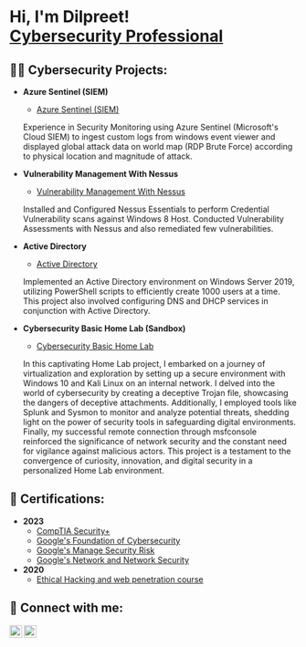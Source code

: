 <h1>Hi, I'm Dilpreet! <br/><a href="https://www.linkedin.com/in/dilpreetsinghkohli/">Cybersecurity Professional</a></h1>

<h2>👨‍💻 Cybersecurity Projects:</h2>

- <b>Azure Sentinel (SIEM)</b>
  - [Azure Sentinel (SIEM)](https://github.com/Dilpreet09/Azure-Sentinel-SIEM-)
  <p>Experience in Security Monitoring using Azure Sentinel (Microsoft's Cloud SIEM) to ingest custom logs from windows event viewer and displayed global attack data on world map (RDP Brute Force) according to physical location and magnitude of attack.<p>
  
- <b>Vulnerability Management With Nessus</b>
  - [Vulnerability Management With Nessus](https://github.com/Dilpreet09/-Nessus-Vulnerability-Management-)
  <p>Installed and Configured Nessus Essentials to perform Credential Vulnerability scans against Windows 8 Host. Conducted Vulnerability Assessments with Nessus and also remediated few vulnerabilities.</p>
  
- <b>Active Directory</b>
  - [Active Directory](https://github.com/Dilpreet09/Active-Directory)
  <p>Implemented an Active Directory environment on Windows Server 2019, utilizing PowerShell scripts to efficiently create 1000 users at a time. This project also involved configuring DNS and DHCP services in 
  conjunction with Active Directory.</p>

- <b>Cybersecurity Basic Home Lab (Sandbox)</b>
  - [Cybersecurity Basic Home Lab](https://github.com/Dilpreet09/Cyber-Security-Basic-Home-Lab-)
  <p>In this captivating Home Lab project, I embarked on a journey of virtualization and exploration by setting up a secure environment with Windows 10 and Kali Linux on an internal network. I delved into the world of cybersecurity by creating a deceptive Trojan file, showcasing the dangers of deceptive attachments. Additionally, I employed tools like Splunk and Sysmon to monitor and analyze potential threats, shedding light on the power of security tools in safeguarding digital environments. Finally, my successful remote connection through msfconsole reinforced the significance of network security and the constant need for vigilance against malicious actors. This project is a testament to the convergence of curiosity, innovation, and digital security in a personalized Home Lab environment.</p>
 

<h2>📃 Certifications:</h2>

- <b>2023</b>
  - [CompTIA Security+](https://drive.google.com/file/d/1efECqLRMhOw4TuiULeLpMeaG1siwXhDP/view?usp=drive_link)
  - [Google's Foundation of Cybersecurity](https://drive.google.com/file/d/1x7Wqxhkm1oPBZ08vaba96ngxq3RjcWt3/view?usp=drive_link)
  - [Google's Manage Security Risk](https://drive.google.com/file/d/1OnwTJWozv3ZayzgSx-iWLbsS3Hsc5Bdm/view?usp=drive_link)
  - [Google's Network and Network Security](https://drive.google.com/file/d/1oddfBDfm7vcdMtR8LsjfpqiCdYMH9cY4/view?usp=drive_link)
- <b>2020</b>
  - [Ethical Hacking and web penetration course](https://drive.google.com/file/d/1PAq1fz0QUEwPg4iZc7fGPLUNpYndF1S7/view?usp=sharing)

<h2> 🤳 Connect with me:</h2>

[<img align="left" alt="JoshMadakor | Twitter" width="22px" src="https://cdn.jsdelivr.net/npm/simple-icons@v3/icons/twitter.svg" />][twitter]
[<img align="left" alt="JoshMadakor | LinkedIn" width="22px" src="https://cdn.jsdelivr.net/npm/simple-icons@v3/icons/linkedin.svg" />][linkedin]

[twitter]: https://twitter.com/dilpreetkoh?s=11&t=yLRhLV5G5suLBb3eIOPScw
[linkedin]: https://www.linkedin.com/in/dilpreetsinghkohli/

<!--
**joshmadakor1/joshmadakor1** is a ✨ _special_ ✨ repository because its `README.md` (this file) appears on your GitHub profile.

Here are some ideas to get you started:

- 🔭 I’m currently working on ...
- 🌱 I’m currently learning ...
- 👯 I’m looking to collaborate on ...
- 🤔 I’m looking for help with ...
- 💬 Ask me about ...
- 📫 How to reach me: ...
- 😄 Pronouns: ...
- ⚡ Fun fact: ...
-->
